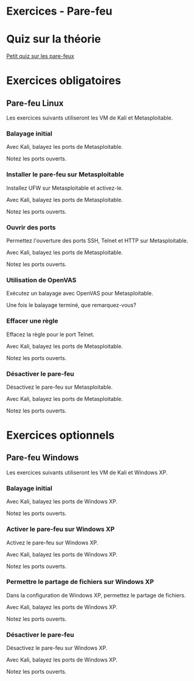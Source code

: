 # Exercices - Pare-feu


# Quiz sur la théorie   

[Petit quiz sur les pare-feux](https://forms.office.com/r/kGciDMVBy8)


# Exercices obligatoires  
## Pare-feu Linux

Les exercices suivants utiliseront les VM de Kali et Metasploitable.

### Balayage initial

Avec Kali, balayez les ports de Metasploitable.

Notez les ports ouverts.

### Installer le pare-feu sur Metasploitable

Installez UFW sur Metasploitable et activez-le.

Avec Kali, balayez les ports de Metasploitable.

Notez les ports ouverts.

### Ouvrir des ports

Permettez l'ouverture des ports SSH, Telnet et HTTP sur Metasploitable.

Avec Kali, balayez les ports de Metasploitable.

Notez les ports ouverts.

### Utilisation de OpenVAS

Exécutez un balayage avec OpenVAS pour Metasploitable.

Une fois le balayage terminé, que remarquez-vous?

### Effacer une règle

Effacez la règle pour le port Telnet.

Avec Kali, balayez les ports de Metasploitable.

Notez les ports ouverts.

### Désactiver le pare-feu

Désactivez le pare-feu sur Metasploitable.

Avec Kali, balayez les ports de Metasploitable.

Notez les ports ouverts.


# Exercices optionnels  
## Pare-feu Windows

Les exercices suivants utiliseront les VM de Kali et Windows XP.


### Balayage initial

Avec Kali, balayez les ports de Windows XP.

Notez les ports ouverts.

### Activer le pare-feu sur Windows XP

Activez le pare-feu sur Windows XP.

Avec Kali, balayez les ports de Windows XP.

Notez les ports ouverts.

### Permettre le partage de fichiers sur Windows XP

Dans la configuration de Windows XP, permettez le partage de fichiers.

Avec Kali, balayez les ports de Windows XP.

Notez les ports ouverts.

### Désactiver le pare-feu

Désactivez le pare-feu sur Windows XP.

Avec Kali, balayez les ports de Windows XP.

Notez les ports ouverts.
